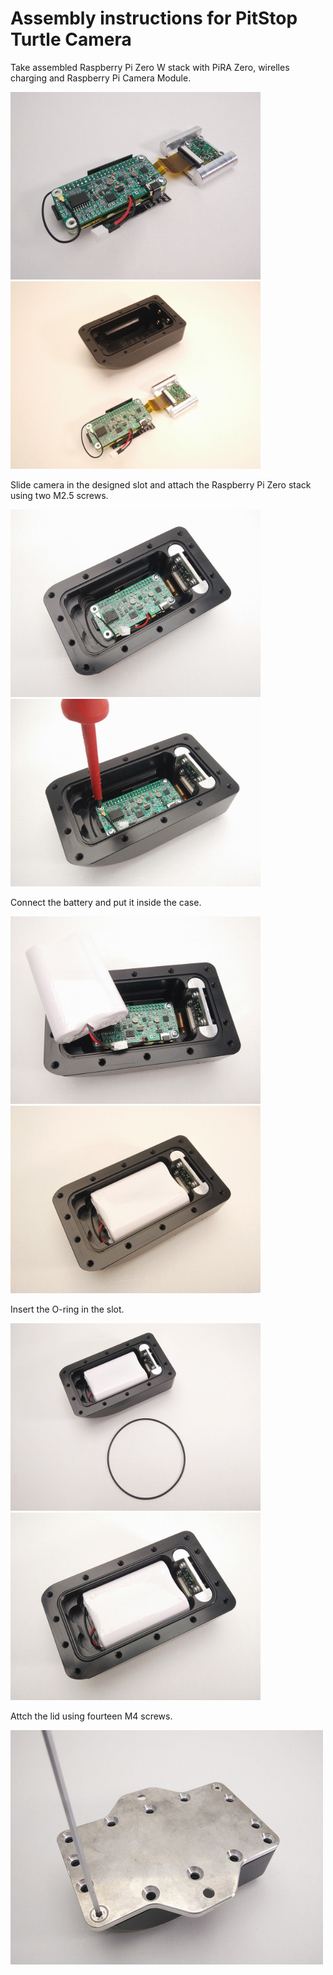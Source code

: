 # Assembly instructions for PitStop Turtle Camera

Take assembled Raspberry Pi Zero W stack with PiRA Zero, wirelles charging and Raspberry Pi Camera Module.

<span><img
src="/instructions/pics/IMG_20171127_110157.jpg"  width="400px" height="300px">
<img
src="/instructions/pics/IMG_20171127_110220.jpg"  width="400px" height="300px"></span>

Slide camera in the designed slot and attach the Raspberry Pi Zero stack using two M2.5 screws.

<span><img
src="/instructions/pics/IMG_20171127_110302.jpg"  width="400px" height="300px">
<img
src="/instructions/pics/IMG_20171127_110352.jpg"  width="400px" height="300px"></span>

Connect the battery and put it inside the case.

<span><img
src="/instructions/pics/IMG_20171127_110419.jpg"  width="400px" height="300px">
<img
src="/instructions/pics/IMG_20171127_110445.jpg"  width="400px" height="300px"></span>

Insert the O-ring in the slot.

<span><img
src="/instructions/pics/IMG_20171127_110459.jpg"  width="400px" height="300px">
<img
src="/instructions/pics/IMG_20171127_110526.jpg"  width="400px" height="300px"></span>

Attch the lid using fourteen M4 screws.

<img
src="/instructions/pics/IMG_20171127_110813.jpg"  width="500px" height="375px">
